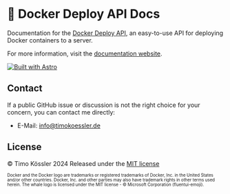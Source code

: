 # 🐳 Docker Deploy API Docs

Documentation for the [Docker Deploy API](https://github.com/timokoessler/docker-deploy-api), an easy-to-use API for deploying Docker containers to a server.

For more information, visit the [documentation website](https://deploy-api.tkoessler.de).

[![Built with Astro](https://astro.badg.es/v2/built-with-astro/small.svg)](https://astro.build)

## Contact

If a public GitHub issue or discussion is not the right choice for your concern, you can contact me directly:

- E-Mail: [info@timokoessler.de](mailto:info@timokoessler.de)

## License

© Timo Kössler 2024
Released under the [MIT license](https://github.com/timokoessler/docker-deploy-api-docs/blob/main/LICENSE)

<sub><sup>Docker and the Docker logo are trademarks or registered trademarks of Docker, Inc. in the United States and/or other countries. Docker, Inc. and other parties may also have trademark rights in other terms used herein. The whale logo is licensed under the MIT license - © Microsoft Corporation (fluentui-emoji).</sup></sub>

